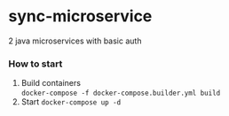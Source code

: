 # sync-microservice
2 java microservices with basic auth

### How to start
1) Build containers  
`docker-compose -f docker-compose.builder.yml build`
2) Start
`docker-compose up -d`
